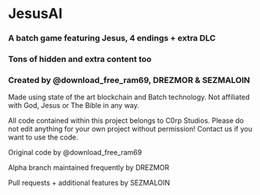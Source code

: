 # JesusAI

### A batch game featuring Jesus, 4 endings + extra DLC
### Tons of hidden and extra content too
### Created by @download_free_ram69, DREZMOR & SEZMALOIN

Made using state of the art blockchain and Batch technology. 
Not affiliated with God, Jesus or The Bible in any way.

All code contained within this project belongs to C0rp Studios.
Please do not edit anything for your own project without permission!
Contact us if you want to use the code.

Original code by @download_free_ram69

Alpha branch maintained frequently by DREZMOR

Pull requests + additional features by SEZMALOIN
